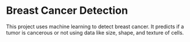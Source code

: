 # Breast Cancer Detection 
This project uses machine learning to detect breast cancer. It predicts if a tumor is cancerous or not using data like size, shape, and texture of cells.
